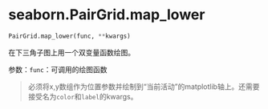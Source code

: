 # seaborn.PairGrid.map_lower

```py
PairGrid.map_lower(func, **kwargs)
```

在下三角子图上用一个双变量函数绘图。

参数：`func`：可调用的绘图函数

> 必须将x,y数组作为位置参数并绘制到“当前活动”的matplotlib轴上。还需要接受名为`color`和`label`的kwargs。


